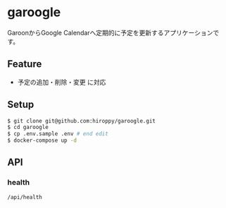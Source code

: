 # garoogle

GaroonからGoogle Calendarへ定期的に予定を更新するアプリケーションです。

## Feature
- 予定の追加・削除・変更 に対応

## Setup
```sh
$ git clone git@github.com:hiroppy/garoogle.git
$ cd garoogle
$ cp .env.sample .env # end edit
$ docker-compose up -d
```

## API
### health
`/api/health`